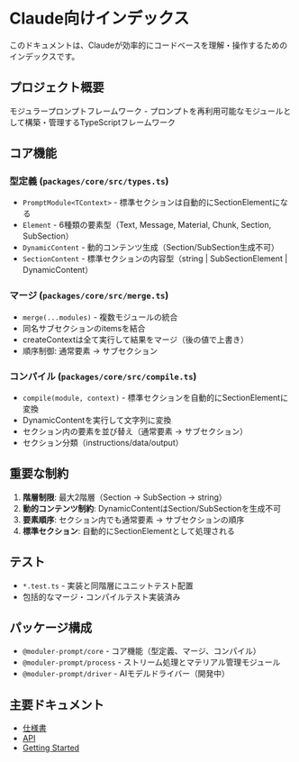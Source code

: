 # Claude向けインデックス

このドキュメントは、Claudeが効率的にコードベースを理解・操作するためのインデックスです。

## プロジェクト概要

モジュラープロンプトフレームワーク - プロンプトを再利用可能なモジュールとして構築・管理するTypeScriptフレームワーク

## コア機能

### 型定義 (`packages/core/src/types.ts`)
- `PromptModule<TContext>` - 標準セクションは自動的にSectionElementになる
- `Element` - 6種類の要素型（Text, Message, Material, Chunk, Section, SubSection）
- `DynamicContent` - 動的コンテンツ生成（Section/SubSection生成不可）
- `SectionContent` - 標準セクションの内容型（string | SubSectionElement | DynamicContent）

### マージ (`packages/core/src/merge.ts`)
- `merge(...modules)` - 複数モジュールの統合
- 同名サブセクションのitemsを結合
- createContextは全て実行して結果をマージ（後の値で上書き）
- 順序制御: 通常要素 → サブセクション

### コンパイル (`packages/core/src/compile.ts`)
- `compile(module, context)` - 標準セクションを自動的にSectionElementに変換
- DynamicContentを実行して文字列に変換
- セクション内の要素を並び替え（通常要素 → サブセクション）
- セクション分類（instructions/data/output）

## 重要な制約

1. **階層制限**: 最大2階層（Section → SubSection → string）
2. **動的コンテンツ制約**: DynamicContentはSection/SubSectionを生成不可
3. **要素順序**: セクション内でも通常要素 → サブセクションの順序
4. **標準セクション**: 自動的にSectionElementとして処理される

## テスト

- `*.test.ts` - 実装と同階層にユニットテスト配置
- 包括的なマージ・コンパイルテスト実装済み

## パッケージ構成

- `@moduler-prompt/core` - コア機能（型定義、マージ、コンパイル）
- `@moduler-prompt/process` - ストリーム処理とマテリアル管理モジュール
- `@moduler-prompt/driver` - AIモデルドライバー（開発中）

## 主要ドキュメント

- [仕様書](./docs/PROMPT_MODULE_SPEC_V2.md)
- [API](./docs/API.md)
- [Getting Started](./docs/GETTING_STARTED.md)
